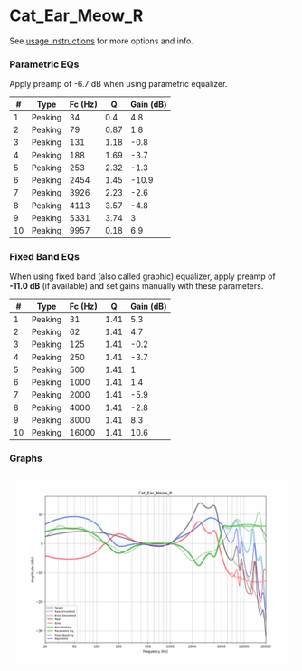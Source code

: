 # Cat_Ear_Meow_R
See [usage instructions](https://github.com/jaakkopasanen/AutoEq#usage) for more options and info.

### Parametric EQs
Apply preamp of -6.7 dB when using parametric equalizer.

|   # | Type    |   Fc (Hz) |    Q |   Gain (dB) |
|-----|---------|-----------|------|-------------|
|   1 | Peaking |        34 | 0.4  |         4.8 |
|   2 | Peaking |        79 | 0.87 |         1.8 |
|   3 | Peaking |       131 | 1.18 |        -0.8 |
|   4 | Peaking |       188 | 1.69 |        -3.7 |
|   5 | Peaking |       253 | 2.32 |        -1.3 |
|   6 | Peaking |      2454 | 1.45 |       -10.9 |
|   7 | Peaking |      3926 | 2.23 |        -2.6 |
|   8 | Peaking |      4113 | 3.57 |        -4.8 |
|   9 | Peaking |      5331 | 3.74 |         3   |
|  10 | Peaking |      9957 | 0.18 |         6.9 |

### Fixed Band EQs
When using fixed band (also called graphic) equalizer, apply preamp of **-11.0 dB** (if available) and set gains manually with these parameters.

|   # | Type    |   Fc (Hz) |    Q |   Gain (dB) |
|-----|---------|-----------|------|-------------|
|   1 | Peaking |        31 | 1.41 |         5.3 |
|   2 | Peaking |        62 | 1.41 |         4.7 |
|   3 | Peaking |       125 | 1.41 |        -0.2 |
|   4 | Peaking |       250 | 1.41 |        -3.7 |
|   5 | Peaking |       500 | 1.41 |         1   |
|   6 | Peaking |      1000 | 1.41 |         1.4 |
|   7 | Peaking |      2000 | 1.41 |        -5.9 |
|   8 | Peaking |      4000 | 1.41 |        -2.8 |
|   9 | Peaking |      8000 | 1.41 |         8.3 |
|  10 | Peaking |     16000 | 1.41 |        10.6 |

### Graphs
![](./Cat_Ear_Meow_R.png)
